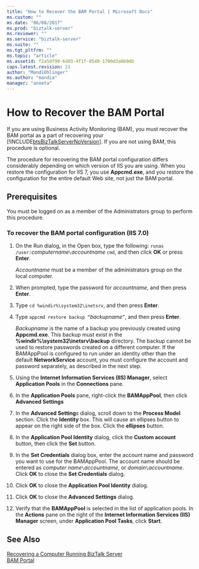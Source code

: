 ```yaml
---
title: "How to Recover the BAM Portal | Microsoft Docs"
ms.custom: ""
ms.date: "06/08/2017"
ms.prod: "biztalk-server"
ms.reviewer: ""
ms.service: "biztalk-server"
ms.suite: ""
ms.tgt_pltfrm: ""
ms.topic: "article"
ms.assetid: f2a5df99-6d03-4f1f-8540-1700d3a0b9db
caps.latest.revision: 21
author: "MandiOhlinger"
ms.author: "mandia"
manager: "anneta"
---
```

# How to Recover the BAM Portal
If you are using Business Activity Monitoring (BAM), you must recover the BAM portal as a part of recovering your [!INCLUDE[btsBizTalkServerNoVersion](../includes/btsbiztalkservernoversion-md.md)]. If you are not using BAM, this procedure is optional.  
  
 The procedure for recovering the BAM portal configuration differs considerably depending on which version of IIS you are using. When you restore the configuration for IIS 7, you use **Appcmd.exe**, and you restore the configuration for the entire default Web site, not just the BAM portal.  
  
## Prerequisites  
 You must be logged on as a member of the Administrators group to perform this procedure.  
  
### To recover the BAM portal configuration (IIS 7.0)  
  
1.  On the Run dialog, in the Open box, type the following: `runas /user:`*computername*`\`*accountname* `cmd`, and then click **OK** or press **Enter**.  
  
     *Accountname* must be a member of the administrators group on the local computer.  
  
2.  When prompted, type the password for *accountname*, and then press **Enter**.  
  
3.  Type `cd %windir%\system32\inetsrv`, and then press **Enter**.  
  
4.  Type `appcmd restore backup “`*backupname*`”`, and then press **Enter**.  
  
     *Backupname* is the name of a backup you previously created using **Appcmd.exe**. This backup must exist in the **%windir%\system32\inetsrv\backup** directory. The backup cannot be used to restore passwords created on a different computer. If the BAMAppPool is configured to run under an identity other than the default **NetworkService** account, you must configure the account and password separately, as described in the next step.  
  
5.  Using the **Internet Information Services (IIS) Manager**, select **Application Pools** in the **Connections** pane.  
  
6.  In the **Application Pools** pane, right-click the **BAMAppPool**, then click **Advanced Settings**  
  
7.  In the **Advanced Setting**s dialog, scroll down to the **Process Model** section. Click the **Identity** box. This will cause an ellipses button to appear on the right side of the box. Click the **ellipses** button.  
  
8.  In the **Application Pool Identity** dialog, click the **Custom account** button, then click the **Set** button.  
  
9. In the **Set Credentials** dialog box, enter the account name and password you want to use for the BAMAppPool. The account name should be entered as *computer name*`\`*accountname*, or *domain*`\`*accountname*. Click **OK** to close the **Set Credentials** dialog.  
  
10. Click **OK** to close the **Application Pool Identity** dialog.  
  
11. Click **OK** to close the **Advanced Settings** dialog.  
  
12. Verify that the **BAMAppPool** is selected in the list of application pools. In the **Actions** pane on the right of the **Internet Information Services (IIS) Manager** screen, under **Application Pool Tasks**, click **Start**.  
  
## See Also  
 [Recovering a Computer Running BizTalk Server](../core/recovering-a-computer-running-biztalk-server.md)   
 [BAM Portal](../core/bam-portal.md)